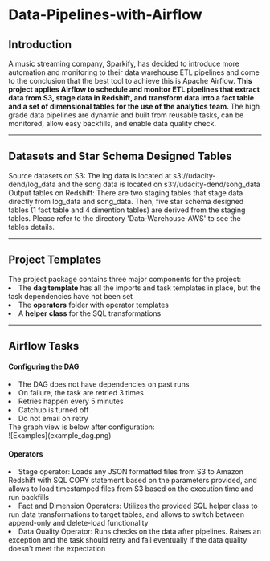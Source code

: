 # Data-Pipelines-with-Airflow
<h2>Introduction</h2>
A music streaming company, Sparkify, has decided to introduce more automation and monitoring to their data warehouse ETL pipelines and come to the conclusion that the best tool to achieve this is Apache Airflow. <strong>This project applies Airflow to schedule and monitor ETL pipelines that extract data from S3, stage data in Redshift, and transform data into a fact table and a set of dimensional tables for the use of the analytics team. </strong> The high grade data pipelines are dynamic and built from reusable tasks, can be monitored, allow easy backfills, and enable data quality check.

-----------------------------------------------------------------------------------------------------

<h2>Datasets and Star Schema Designed Tables</h2>
Source datasets on S3: The log data is located at s3://udacity-dend/log_data and the song data is located on s3://udacity-dend/song_data<br>
Output tables on Redshift: There are two staging tables that stage data directly from log_data and song_data. Then, five star schema designed tables (1 fact table and 4 dimention tables) are derived from the staging tables. Please refer to the directory 'Data-Warehouse-AWS' to see the tables details. 

-----------------------------------------------------------------------------------------------------

<h2>Project Templates</h2>
The project package contains three major components for the project:
<li>The <strong>dag template</strong>  has all the imports and task templates in place, but the task dependencies have not been set</li>
<li>The <strong>operators</strong> folder with operator templates</li>
<li>A <strong>helper class</strong> for the SQL transformations</li>

-----------------------------------------------------------------------------------------------------

<h2>Airflow Tasks</h2>
<h4>Configuring the DAG</h4>
<li>The DAG does not have dependencies on past runs</li>
<li>On failure, the task are retried 3 times</li>
<li>Retries happen every 5 minutes</li>
<li>Catchup is turned off</li>
<li>Do not email on retry</li>
The graph view is below after configuration:<br>
![Examples](example_dag.png)
<h4>Operators</h4>
<li>Stage operator: Loads any JSON formatted files from S3 to Amazon Redshift with SQL COPY statement based on the parameters provided, and allows to load timestamped files from S3 based on the execution time and run backfills</li>
<li>Fact and Dimension Operators: Utilizes the provided SQL helper class to run data transformations to target tables, and allows to switch between append-only and delete-load functionality</li>
<li>Data Quality Operator: Runs checks on the data after pipelines. Raises an exception and the task should retry and fail eventually if the data quality doesn't meet the expectation</li>
